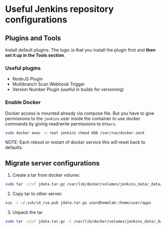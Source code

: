 # Useful Jenkins repository configurations

## Plugins and Tools

Install default plugins. The logic is that you install the plugin first and **then set it up in the Tools section**.

### Useful plugins
- NodeJS Plugin
- Multibranch Scan Webhook Trigger
- Version Number Plugin (useful in builds for versioning)

### Enable Docker
Docker access is mounted already via compose file. But you have to give permissions to the `jenkins` user inside the container to use docker commands by giving read/write permissions to `Others`.

```bash
sudo docker exec -u root jenkins chmod 666 /var/run/docker.sock
```

NOTE: Each reboot or restart of docker service this will reset back to defaults.


## Migrate server configurations

1. Create a tar from docker volume:

```bash
sudo tar -czvf jdata.tar.gz /var/lib/docker/volumes/jenkins_data/_data/
```

2. Copy tar to other server:

```bash
scp -i ~/.ssh/id_rsa.pub jdata.tar.gz user@homelab:/home/user/apps
```

3. Unpack the tar

```bash
sudo tar -xzvf jdata.tar.gz -C /var/lib/docker/volumes/jenkins_data/_data/
```


